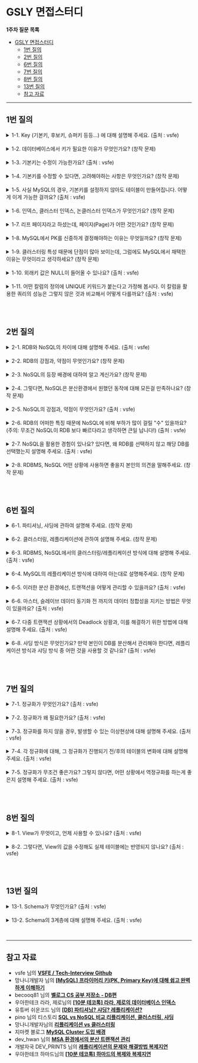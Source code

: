 
# GSLY 면접스터디

**1주차 질문 목록**

- [GSLY 면접스터디](#gsly-면접스터디)
  - [1번 질의](#1번-질의)
  - [2번 질의](#2번-질의)
  - [6번 질의](#6번-질의)
  - [7번 질의](#7번-질의)
  - [8번 질의](#8번-질의)
  - [13번 질의](#13번-질의)
  - [참고 자료](#참고-자료)

<hr>

## 1번 질의

<details><summary>1-1. Key (기본키, 후보키, 슈퍼키 등등...) 에 대해 설명해 주세요. (출처 : vsfe)</summary>

- 키(key)는 데이터베이스에서 조건을 만족하는 튜플을 찾거나, 순서대로 정렬할 때 <ins>**다른 튜플들과 구별할 수 있는 유일한 식별자이다.**</ins>

- key는 하나의 key 값으로 튜플을 유일하게 식별할 수 있는 성질인 <ins>**유일성**</ins>과 키를 구성하는 속성들 중 가장 최소로 필요한 속성들로만 키를 구성하는 성질인 <ins>**최소성**</ins>이라는 속성을 가진다. 

- 슈퍼키, 후보키, 기본키, 대체키, 유일키, 외래키가 있다.

<p align="center">
<img src="./image/2024.03.07-신재윤-image01.png" height="50%", width="75%">
</p><br>

- **슈퍼키 (Super Key)**

    - 릴레이션(테이블)에서 튜플(행)을 유일하게 식별할 수 있는 하나 이상 속성들의 집합

    - 유일성 O, 최소성 X

    - <details><summary>ex) <code>PLAYER(id, name, team_id, back_number, birth_date)</code> 릴레이션에서 슈퍼키를 찾으시오.</summary><ul><li><code>{id, name, team_id, back_number, birth_date}</code><ul><li>릴레이션의 정의 자체가 튜플들로 이루어진 집합이니까 중복자체를 허용하지 않아서 전체 attributes set 자체로 superkey가 될 수 있음</li></ul></li><li><code>{id, name}</code> <strong>,</strong> <code>{name, team_id, back_number}</code> ****.. 기타 등등</li></ul></details>

- **후보키 (Candidate Key)**

    - 기본키가 될 수 있는 후보로 선정된 키

    - 어느 하나의 속성이라도 제거하면 유일하게 튜플(행)을 식별할 수 없는 슈퍼키, minimal superkey 라고도 함

    - 유일성 O, 최소성 O

    - <details><summary>ex) <code>PLAYER(id, name, team_id, back_number, birth_date)</code> 릴레이션 에서 후보키를 찾으시오.</summary><ul><li><code>{id}</code><ul><li>id는 이미 attribute가 1개니까 제거할 수 없음, 후보키</li></ul></li><li><code>{team_id, back_numer}</code><ul><li>이 둘 중 하나라도 없애면 각각 하나하나는 유니크하게 튜플들을 식별할 수 없음, 후보키</li></ul></li></ul></details>

- **기본키 (Primary Key)**

    - 릴레이션(테이블)에서 튜플(행)을 유일하게 식별하기 위해 선택된 후보키
    
    - 릴레이션에서 기본키는 단 1개

    - <details><summary>ex) <code>PLAYER(id, name, team_id, back_number, birth_date)</code> 릴레이션 에서 개인키를 찾으시오.</summary><ul><li><code>{id}</code> 혹은 <code>{team_id, back_number}</code> 둘 중 하나를 <strong>개인키</strong>로 선택</li><li>보통 attributes 수가 적은 경우를 pk로 선택 많이함. 여기서는 <strong><code>{id}</code></strong> 선택</li><li>pk는 보통 밑줄 그어서 표시</li></ul></details>

- **유일키 (Unique Key)**

    - 후보키 중 선택받지 못한 키로, 대체키(alternate key) 라고도 부름

    - <details><summary>ex) <code>PLAYER(id, name, team_id, back_number, birth_date)</code> 릴레이션 에서 유일키를 찾으시오.</summary><ul><li>id가 pk로 선택된 경우에 <strong>유일키(=대체키)</strong> 는 <code>{team_id, back_number}</code></li></ul></details>

- **외래키 (Foreign Key)**

    - 다른 릴레이션의 기본키를 참조하는 속성들의 집합

    - <details><summary>ex) <code>PLAYER(id, name, team_id, back_number, birth_date)</code> , <code>TEAM(id, name, manger)</code> 두 릴레이션 중에서 외래키를 찾으시오.</summary><ul><li>여기서 <strong>외래키</strong>(foreign key)는 PLAYER의 <strong><code>{team_id}</code></strong></li></ul></details>

- **복합키 (Composite Key)**

    - 각 튜플(행)을 식별할 수 있는 두 개 이상의 속성들로 구성된 후보키

    - <details><summary>슈퍼키와 복합키의 차이</summary><p><p>슈퍼키와 복합키의 차이는 “구성하고 있는 키가 어떤 키인지”</p></p><ul><li>슈퍼키 : 구성되는 키가 후보키에 들어가지 않는다. 예를 들어, <code>(학번 + 이름)</code> 의 경우 학번은 기본키로 후보키의 범주이지만, 후보키는 중복 가능</li><li>복합키 : 구성되는 키가 모두 후보키에 속한다. 예를 들어, <code>(학번 + 강의코드)</code> 의 경우 학번으로 학생 구별 가능하고 강의 코드로 강의 구별 가능하다. 중복된 값을 허용하기 위해 2개의 후보키를 복합키로 하여 기본키를 생성한 형태이다.</li></ul></details>

</details>

<br>

<details><summary>1-2. 데이터베이스에서 키가 필요한 이유가 무엇인가요?  (창작 문제)</summary>

- 데이터베이스에서 레코드의 순서에는 의미가 없는데, 이때, 이를 구분해주기 위하여 필요한 것이 바로 키(key)이다.

- RDB에서 특정 레코드를 구별하거나 탐색하기 위한 유일한 방법이 key이다. 따라서, 데이터를 사용하려면 키는 무조건 필요하다.

- 키(key)는 데이터 정합성 유지, 검색, 수정, 삭제 등의 작업을 수행할 때 중요한 역할

    - 데이터 정합성이란, 데이터가 올바르고 일관성 있게 유지되는 것

</details>

<br>

<details><summary>1-3. 기본키는 수정이 가능한가요? (출처 : vsfe)</summary>

- 기본키 역시 update를 통하여 수정 가능하다. 단, unique 한 값이어야 한다.

- 또, 기본키의 경우 다른 테이블에서 참조할 수도 있기 때문에 조심해야 한다.

    - cascade 설정 X 연관관계에 있는 → 기본키 or 외래키 수정 불가

    - cascade 설정 O 연관관계에 있는 → 기본키 수정 O, 기본키가 다른 테이블의 외래키로 설정되어 있으면 그 외래키까지 함께 수정됨

    - cascade 설정 O 연관관계에 있는 외래키는 수정 불가

</details>

<br>

<details><summary>1-4. 기본키를 수정할 수 있다면, 고려해야하는 사항은 무엇인가요? (창작 문제)</summary>

- PK는 레코드의 물리적인 저장 위치를 결정하기에, 단순히 UPDATE로 값만 변경하면  레코드가 본래 있어야 하는 페이지가 달라질 수 있다.

- 따라서, 레코드를 DELETE 한 이후 INSERT 해줘야 한다.

    - 2번의 디스크 I/O 작업이 필요하고, 인덱스 쪽에도 추가 작업을 유발할 수 있어서 비용이 상당히 크므로 PK는 변하지 않는 값으로 설정하는 것이 중요하다.

</details>

<br>

<details><summary>1-5. 사실 MySQL의 경우, 기본키를 설정하지 않아도 테이블이 만들어집니다. 어떻게 이게 가능한 걸까요? (출처 : vsfe)</summary>

- MySQL은 기본적으로 PK가 클러스터 인덱스이며, PK가 없으면 내부적으로 PK를 만들어내기에 가능하다.

    - PK가 없으면 NOT NULL 옵션의 유니크 인덱스(레코드마다 값이 고유한) 중에서 첫번째 인덱스를 클러스터링 키로 선택함

    - 만약, 이도 없다면 InnoDB가 자체적으로 자동 증가 유니크 컬럼을 추가한 후 클러스터링 키로 선택

        - 이렇게 자동 생성되는 내부 PK는 사용자에게 노출되지 않으며, 쿼리에서 사용할 수도 없음. 클러스터 인덱스는 테이블 당 단 하나만 가질 수 있으므로 반드시 생성해주는 것이 좋다.

</details>

<br>

<details><summary>1-6. 인덱스, 클러스터 인덱스, 논클러스터 인덱스가 무엇인가요? (창작 문제)</summary>

- <ins><strong>인덱스 (Index)</strong></ins> : 추가적인 쓰기 작업과 저장 공간을 활용해 데이터베이스 테이블의 검색 속도를 향상시키기 위한 자료구조이다.

    - 데이터베이스 테이블의 검색 속도를 향상시키기 위해 사용하는 것으로, 시스템 부하를 줄여 시스템 전체 성능향상에 기여하는 것

    - 인덱스를 위해 DB 10% 내외의 추가 공간이 필요하다. 따라서, 데이터가 많으면 인덱스 생성에 많은 시간이 소요될 수 있음

    - 인덱스를 사용하지 않은 컬럼을 조회하려면 전체를 비교하며 탐색(Full Scan)해야 해서 처리 속도가 떨어짐

    - 조희 성능은 좋으나, 오히려 삽입/수정/삭제 등의 경우 오히려 성능이 저하됨

        - 인덱스에 관련된 추가 연산을 해야하기 때문
        - INSERT : 새로운 데이터에 대한 인덱스 추가
        - DELETE : 삭제하는 데이터의 인덱스를 사용하지 않는다는 작업 수행
        - UPDATE : 기존의 인덱스를 사용하지 않음 처리, 갱신된 데이터에 대한 인덱스 추가

- <ins><strong>클러스터 인덱스 (Clustered Index)</strong></ins> : 실제 데이터와 같은 무리의 인덱스, 해당 키 값을 기반으로 데이터 행을 정렬하고 저장하는 것으로, 클러스터 키가 정렬되어 있고, 정렬된 순서에 따라 데이터의 주소가 결정됨

    - ex) 실제 데이터가 정렬된 백과사전

    - 데이터는 오직 하나의 순서로 정렬될 수 있어서 클러스터 인덱스는 테이블당 최대 1개만 존재

    - 리프 페이지가 데이터 페이지

- <ins><strong>논-클러스터 인덱스 (Non-Clustered Index)</strong></ins> : 실제 데이터와 다른 무리의 별도의 인덱스, 논클러스터 인덱스 키 값을 가지고, 그 키 값의 레코드는 실제 키 값의 레코드를 향한 포인터를 가짐

    - ex) 실제 데이터 탐색에 도움을 주는 별도의 찾아보기 페이지 (책 맨 뒤에 그거)

    - 실제 데이터 페이지는 그대로 있음

    - 별도의 인덱스 페이지 생성 → 추가 공간 필요

    - 테이블 당 여러 개 존재 가능

    - 리프 페이지에 실제 데이터 페이지 주소를 담고 있음

    - unique 제약조건 적용 시 자동 생성

    - 직접 index 생성시 논-클러스터링 인덱스 생성

</details>

<br>

<details><summary>1-7. 리프 페이지라고 하셨는데, 페이지(Page)가 어떤 것인가요? (창작 문제)</summary>

- 페이지란, 디스크와 버퍼풀(메모리)에 데이터를 읽고 쓰는 최소 작업 단위

- 일반적인 인덱스를 포함해, PK(클러스터 인덱스)와 테이블 등은 모두 페이지 단위로 관리됨. 루트 페이지는 리프 페이지의 주소로 구성하고, 리프 페이지는 실제 데이터 페이지로 구성

- 아래는 클러스터링 테이블의 저장 방식이다. PK는 인덱스처럼 별도의 자료구조에서 관리가 된다. 리프 페이지에 실제 레코드의 모든 컬럼 값이 저장되어 있다는 것을 제외하면 일반적인 인덱스와 동일

<p align="center">
<img src="./image/2024.03.07-신재윤-image02.png" height="50%", width="75%">
</p><br>

</details>

<br>

<details><summary>1-8. MySQL에서 PK를 신중하게 결정해야하는 이유는 무엇일까요? (창작 문제)</summary>

- <ins>**PK가 레코드의 물리적인 저장 위치를 결정**</ins>하기 때문이다.

- MySQL은 PK를 기준으로 유사한 값들이 함께 조회되는 경우가 많다는 점에서 착안하여, <ins>**PK가 유사한 레코드들끼리 묶어서 저장**</ins>한다.

- 유사한 것들을 묶는 것을 클러스터링이라고 하는데, 일반적으로 <ins>**PK는 클러스터 인덱스 (Clustered Index)**</ins> 라고 불린다. (그 외의 일반적인 인덱스는 논클러스터 인덱스)

- 클러스터링 특성 때문에 레코드의 저장이나 PK의 변경은 처리 속도가 느림
    - 레코드를 추가하기 위해 <ins>**PK 기반으로 레코드의 저장 위치를 탐색해야하기 때문**</ins>
    - 또, PK를 변경하는 것은 <ins>**레코드가 저장된 물리적인 위치를 변경하는 작업이 수반됨**</ins>

</details>

<br>

<details><summary>1-9. 클러스터링 특성 때문에 단점이 많아 보이는데, 그럼에도 MySQL에서 채택한 이유는 무엇이라고 생각하세요? (창작 문제)</summary>

- 쓰기(Write) 작업을 희생해서라도 빠르게 읽기(Read) 작업을 처리하기 위함

- 일반적인 온라인 환경에서 읽기와 쓰기의 비율이 8:2, 9:1 정도라서 읽기 작업을 더욱 우선시 한 것

</details>

<br>

<details><summary>1-10. 외래키 값은 NULL이 들어올 수 있나요? (출처 : vsfe)</summary>

- 외래키 값은 NULL이거나 참조하는 릴레이션의 기본키 값과 동일해야 하는 <ins>**참조 무결성 제약조건**</ins>에 의해 들어갈 수 있다.

- ex) 사원이 하나의 부서를 가지는 경우인데, 신입사원은 아직 부서가 미정

</details>

<br>

<details><summary>1-11. 어떤 칼럼의 정의에 UNIQUE 키워드가 붙는다고 가정해 봅시다. 이 칼럼을 활용한 쿼리의 성능은 그렇지 않은 것과 비교해서 어떻게 다를까요? (출처 : vsfe)</summary>

- 정의에 unique 키워드를 적용시키면, 칼럼에 자동으로 논클러스터 인덱스가 적용되는 것이다.

- 적용시키지 않은 경우, 기본이라고 가정한다면 전체 테이블 스캔(Full Table Scan)을 할 것이고 논클러스터 인덱스의 경우 인덱스 스캔(Index Scan)을 할 것이다.

- 데이터가 별로 없는 규모가 작은 테이블, `INSERT/UPDATE/DELETE`가 자주 발생하는 칼럼, `WHERE, JOIN, ORDER BY`와 같은 조건절이 자주 사용 안되는 칼럼, 카디널리티(중복도)가 높은 칼럼 → <ins>**전체 테이블 스캔이 더 빠름**</ins>

- 데이터가 많아서 규모가 큰 테이블, `INSERT/UPDATE/DELETE`가 자주 발생하지 않는 칼럼, `WHERE, JOIN, ORDER BY` 와 같은 조건절이 자주 사용되는 컬럼, 카디널리티(중복도)가 낮은 칼럼 → <ins>**인덱스 스캔이 더 빠름**</ins>

</details>

<br><br>

## 2번 질의

<details><summary>2-1. RDB와 NoSQL의 차이에 대해 설명해 주세요. (출처 : vsfe)</summary>

- <ins><strong>RDB(Relational DataBase)</strong></ins> : Database를 이루는 객체들의 릴레이션을 통해 데이터를 저장하는 데이터베이스 

    - 명확하고 엄격한 스키마 정의, 데이터 중복없이 한번만 저장

- <ins><strong>NoSQL(Not only SQL)</strong></ins> : 전통적인 관계형 모델에서 벗어나여 다양한 데이터 모델을 사용하며 데이터의 관리와 접근을 지원하는 데이터베이스

    - 유연한 스키마를 가지고 있어서 모델링이 유연, join 회피를 위한 중복 허용, 수평적 확장에 뛰어남, 대용량 데이터 처리 시 성능 상의 이점 있음
    - NoSQL은 저장 방식에 따라 분류된다. key-value model / document model / column model

</details>

<br>

<details><summary>2-2. RDB의 강점과, 약점이 무엇인가요? (창작 문제)</summary>

<br>

**장점**

- 스키마가 명확하게 정의되어 있음
- 정규화를 통해 테이블을 쪼개서 <ins>**데이터의 중복이 발생하지 않도록 한 번만 저장**</ins>
    - 무결성이 보장됨

**단점**

- <ins><strong>경직된 스키마</strong></ins>> (ex. 컬럼 추가하려면 반드시 스키마 변경해야함)
    - 5천만 건의 레코드가 있다고 가정할 때, 새로운 컬럼을 추가하고 만약 write 작업까지 한다면 굉장히 위험부담이 클 것
    - 유연한 확장성의 부족

- 중복 제거를 위해 진행한 정규화 때문에 <ins>**과도한 조인과 성능 하락**</ins>>
    - 조인 많이하면 과도한 CPU 사용, 응답시간 늘어남

- <ins><strong>수평적 확장 (scale-out) 힘듦</strong></ins>>

    - 레플리케이션을 이용할 수도 있지만, 보통 레플리케이션으로 확장된 서버는 read-only이니까, write 작업이 많아진 경우라면 결국 부하가 부담될 것
    - multi-master, 샤딩과 같은 방법도 있지만, 일반적으로 RDB는 scale-out에 유연한 DB는 아니다

- RDB는 ACID를 지키려고 노력하는데, 오히려 <ins>**ACID가 성능에 영향을 끼침**</ins>>
    - 예를 들어, Isolation 지키려고 전체적인 처리량인 throughput 감소

</details>

<br>

<details><summary>2-3. NoSQL의 등장 배경에 대하여 알고 계신가요? (창작 문제)</summary>

- 2000년대 초중반에 SNS의 등장으로 사용자가 폭발적으로 증가
    - RDBMS로 커버하기 힘든 트래픽 발생
    - high-throughput 요구됨
    - low-latency 요구됨
    - 비정형 데이터의 증가
        - 사용자가 워낙 많고 다양하니까 스키마에 맞게 데이터를 관리하기가 힘듦

</details>

<br>

<details><summary>2-4. 그렇다면, NoSQL은 분산환경에서 원했던 동작에 대해 모든걸 만족하나요? (창작 문제)</summary>

<br>

NoSQL이 분산환경에서 모든걸 만족하는건 아니다. 분산 환경에서 모두를 만족하는 시스템은 없다는 이론인 <a href='https://suhyunsim.github.io/2023-02-21/DB-%EB%A9%B4%EC%A0%91%EC%A7%88%EB%AC%B8' target='_blank'><ins>CAP 이론</ins></a>이라고 있다.

- <ins><strong>Consistency (일관성)</strong></ins> : 모든 노드들이 동일 시간에 동일 데이터를 사용자에게 보여줘야 하는 것이다. (DB가 3개로 분산되었다고 가정할 때, 하나의 특정 DB의 데이터가 수정되면, 나머지 2개의 DB에서도 수정된 데이터를 응답받아야 한다.)
    - RDB의 ACID Consistency와는 조금 다르다. 그건 데이터는 항상 일관성 있는 상태를 유지, 데이터 조작 후에도 헤치지 말아야 한다는 속성이다.

- <ins><strong>Availability (가용성)</strong></ins> : 모든 요청은 정상 응답을 받는다. (특정 노드에서 장애가 발생해도 서비스가 가능해야 한다.)

- <ins><strong>Partitions Tolerance (분리 내구성)</strong></ins> : 시스템 일부가 네트워크에서 연결이 끊기더라도 동작해야 하는 것을 의미한다.

- 분산 시스템에서 CAP 중 2가지만 만족할 수 있는데, 어떻게 클러스터링 하느냐에 따라 달라질 수 있다.
    - RDBMS는 일반적으로 CA를 만족. 분산화보다 데이터의 일관성과 가용성에 중점을 둠
    - NoSQL은 일반적으로 CP(MongoDB, Redis), AP(DynamoDB, cassandra) 형태를 선호한다. 분산에 중점을 둬서 그럼.

</details>

<br>

<details><summary>2-5. NoSQL의 강점과, 약점이 무엇인가요? (출처 : vsfe)</summary>

<br>

**장점**

- <ins><strong>유연한 스키마</strong></ins>> (flexible schema)
    - 요구사항 변경에 유연한 대처 가능

- <ins><strong>중복 허용</strong></ins> (join 회피)
    - join 없이 빠른 조회 가능

- <ins><strong>수평적 확장</strong></ins> (scale-out)에 최적화 되어있음
    - 서버 여러 대로 하나의 클러스터를 구성하는 방식을 자주 사용

- 중복을 허용한다는 컨셉 덕분에 여러 컬렉션에 갈 필요 없이 그냥 한 컬렉션에 가서 데이터 읽어오면 됨 → 클러스터에서 각각의 데이터를 나눠서 저장해도 좋은 성능 가능 → scale-out도 유연해짐 → 대용량 데이터 처리 시 성능 상의 이점 !

- ACID의 일부를 포기하고 <ins><strong>high-throughput, low-latency 추구</strong></ins>

<br>

**단점**

- <ins><strong>애플리케이션 레벨</strong></ins>에서 어떤 데이터가 들어가는지 잘 챙기면서 <ins><strong>스키마 관리가 필요</strong></ins>

- 데이터의 중복이 발생할 수 있음

    - <ins><strong>애플리케이션 레벨</strong></ins>에서 <ins><strong>중복된 데이터들이 모두 최신 데이터를 유지할 수 있도록 관리</strong></ins>해야 함

- 데이터 무결성, 정합성 등이 보장되지 않아서, 금융 시스템, 결제 시스템, 예약 시스템과 같이 consistency(데이터 일관성)가 중요한 환경에서는 사용하기 조심스러움

</details>

<br>

<details><summary>2-6. RDB의 어떠한 특징 때문에 NoSQL에 비해 부하가 많이 걸릴 "수" 있을까요? (주의: 무조건 NoSQL이 RDB 보다 빠르다라고 생각하면 큰일 납니다!) (출처 : vsfe)</summary>

<br>

- 정규화를 통해 테이블을 쪼개서 데이터의 중복이 발생하지 않도록 한 번만 저장하고 테이블 간 관계를 맺는 RDB의 특징 때문에 JOIN 연산이 많아지면서 NoSQL에 비해 부하가 많이 걸릴 수 있는 것

</details>

<br>

<details><summary>2-7. NoSQL을 활용한 경험이 있나요? 있다면, 왜 RDB를 선택하지 않고 해당 DB를 선택했는지 설명해 주세요. (출처 : vsfe)</summary>

- In-memory key-value database인 redis를 프로젝트에서 활용 해본 적 있습니다. 선착순 이벤트 기능을 구현할 때, 유저가 쿠폰 조회를 위해 날리는 쿼리가 RDB로 매번 날라가는게 대용량 트래픽이 발생 상황에서는 부담스럽다고 생각했습니다. 이때, redis에서 캐싱해두고 최초 1회만 rdb로 쿼리가 날라가고 이후에는 캐싱해둔 것을 이용하도록 하여 rdb의 부하를 줄이기 위해 redis를 선택했습니다.

- 혹은 로그인 기능을 이용하는 과정에 있어서, refresh token을 redis에 key-value 형태로 저장해놓고 이용했습니다. RDB 처럼 SSD, HDD에 저장하는 것이 아닌, RAM에 데이터를 저장하기에 훨씬 빠르게 접근할 수 있고, refresh token은 rdb에 영구적으로 저장될 필요가 없기에 redis를 이용했습니다.

</details>

<br>

<details><summary>2-8. RDBMS, NoSQL 어떤 상황에 사용하면 좋을지 본인의 의견을 말해주세요. (창작 문제)</summary>

- RDBMS
    - 데이터베이스의 ACID 성질을 준수해야하는 소프트웨어 개발하는 경우
    - 관계를 맺고 있는 데이터가 자주 변경되는 애플리케이션의 경우
    - 변경될 여지가 없고 명확한 스키마가 사용자와 데이터에게 중요한 경우

- NoSQL
    - 정확한 데이터의 구조를 알 수 없거나 변경, 확장될 가능성 있는 경우
    - 읽기 작업을 자주하고 쓰기 작업은 자주 없는 경우
    - 막대한 양의 데이터를 다뤄야 해서 데이터베이스를 수평으로 확장해야하는 경우

</details>

<br><br>

## 6번 질의

<details><summary>6-1. 파티셔닝, 샤딩에 관하여 설명해 주세요. (창작 문제)</summary>
<br>

<details><summary><ins><strong>파티셔닝 (partitioning) : 큰 테이블을 여러 작은 테이블들로 물리적으로 분할</strong></ins>하는 것이다. 약간 튜닝의 기법으로 데이터가 너무 커졌을 때, 조회하는 시간이 길어졌을 때 행하는 것이 일반적 → 논리적인 데이터 element 들을 다수의 entity로 쪼개는 행위 !</summary>

<br>

- <details><summary><ins><strong>수직적 파티셔닝 (vertical partitioning)</strong></ins> : column을 기준으로 table 나누는 방식</summary><ul><li><details><summary>ex) 게시글 id, 제목, 작성자를 조회하는 쿼리가 있는 상황</summary><ol><li>보통, where 절이 실제 동작하는 방식은 row 전체를 일단 SSD나 HDD에서 읽어오고 메모리에 올린다음에 원하는 속성만 필터링 함</li><li>그러면 게시글 내용(content) 같이 사이즈가 큰 것도 SSD나 HDD에서 읽어오고 메모리에 올려야 하니까 사용하지도 않는 속성때문에 I/O에 대한 부담이 생기는 것</li><li>where 절에 index가 잘 걸려있으면 체감하지 못할 수 있는데, full scan 하는 경우에는 실제로 체감할 수 있을 정도로 performance에 영향 줌</li><li>이럴 때 vertical partitioning으로 content만 따로 ARTICLE_CONTENT 테이블 만들어서 분리 !</li></ol></details></li><li>위의 예시처럼 이미 정규화가 되어있는 테이블이라도 퍼포먼스를 위해 수직적 파티셔닝을 할 수도 있음 !</li><li>혹은 민감한 정보에는 제한을 걸어서 함부로 접근하지 못하게 하려고 수직적 파티셔닝을 할 수도 있음 !</li><li>정규화도 일종의 수직적 파티셔닝</li></ul><br><p align="center"><img src="./image/2024.03.07-신재윤-image03.png" height="50%", width="75%"></p></details>

- <details><summary><ins><strong>수평적 파티셔닝 (horizontal partitioning)</strong></ins> : row를 기준으로 table 나누는 방식</summary><ul><li>테이블의 스키마는 그대로 유지가 됨</li><li><details><summary>ex) 유튜브 구독자 정보에 대하여 저장하는 테이블</summary><ol><li>이 테이블이 가질 수 있는 데이터의 최대치를 생각해보면, <code>사용자 N명</code>, <code>채널수 M개</code>, 최대 row 수는 <code>모든 사용자가 모든 채널을 구독하는 경우 N * M개</code>이다.</li><li>만약, 사용자 수가 100만명(1M)이고 채널 수가 1000개(1K)라면 row 수는 10억(1G) 개가 된다.</li><li>테이블의 크기가 커질수록, 인덱스의 크기도 커지게 됨 → 테이블에 read/write 할 때마다 인덱스에서 처리되는 시간도 조금씩 증가할 것</li><li>이때, 해쉬 기반 수평적 파티셔닝 이용 (hash-based horizontal partitioning)</li><li>hash function을 하나 만들고 예를 들어, user_id를 input으로 넣어서 output이 0과 1이 나오면 0은 0 테이블로 1은 1 테이블로 !<br><p align="center"><img src="./image/2024.03.07-신재윤-image04.png" height="50%", width="75%"></p></li><li>이 기준이 되는 user_id를 partition key 라고 함.</li><li>가장 많이 사용될 패턴에 따라 partition key를 정하는 것이 중요 + 데이터가 균등하게 분배될 수 있도록 hash function을 잘 정의하는 것이 중요</li><li>hash-based horizontal partitioning은 한번 partition이 나눠져서 사용되면 이후에 partition을 추가하기 까다로움</li></ol></details></li></ul></details>

</details>

<details><summary><ins><strong>샤딩 (sharding) : 큰 테이블을 동일한 스키마를 가진 여러 DB 서버에 shard 단위로 분산 저장하는 방법</strong></ins>이다. → 수평적 파티셔닝으로 나누어진 테이블들을 각각의 DB 서버에 저장하는 방식</summary>

- horizontal partitioning 처럼 동작하는데, 샤딩은 각 partition이 독립된 DB 서버에 저장됨

- 파티셔닝은 하드웨어 자원이 한정되어있는 상태니까, 결국 DB 서버에 부하 자체는 그대로 받는거고 샤딩은 서로 다른 DB 서버니까 <ins>**부하(load)가 분산**</ins>이 됨

- <details><summary>샤딩 적용 시 문제점 및 고려 사항</summary><ol><li>데이터 재분배 : 샤딩된 DB의 물리적 한계나 성능 한계 도달 시, 결국 scale-up 해야하는데 이때 서비스 정지 없이 scale-up 할 수 있도록 설계 방향 잡아야 함</li><li>데이터 조인 : 샤딩 DB 간 조인이 불가능하므로 데이터 중복에 대한 트레이드-오프</li><li>Global Unique Key : <ins>라우팅을 위해 구분할 수 있는 유일한 키 값이 있어야 한다.</ins></li><li>DBMS에서 제공하는 auto-increment를 사용하면 key가 중복될 수 있으니, 애플리케이션 레벨에서 key 생성을 담당해야 한다.</li><li>프로그래밍 복잡도가 증가하고, 데이터가 한쪽 샤드로 몰리면 샤딩이 무의미해진다.</li><li>한 번 샤딩하면 샤딩 이전 구조로 돌아가기 힘들다.</li></ol></details>

</details>

</details>

<br>

<details><summary>6-2. 클러스터링, 레플리케이션에 관하여 설명해 주세요. (창작 문제)</summary>

<br>

- <details><summary><ins>레플리케이션 (replication) : 여러 개의 데이터베이스 서버를 권한에 따라 <strong>수직적인 구조</strong>(master-slave)로 구축하는 방식</ins></summary><ul><li><details><summary>단순 백업 : 저장된 데이터가 손실되었을 때의 문제를 해결하기 위해 나온 아키텍트이다. 실제 저장소와 sync를 맞춰서 다른 저장소에 복제하는 형식</summary><br><p align="center"><img src="./image/2024.03.07-신재윤-image05.png" height="50%", width="75%"></p></details></li><li><details><summary>부하 분산 : 구성된 master-slave 구조를 이용하면 read 작업은 slave로 보내는 형식을 채택하여 부하를 분산시킬 수도 있음</summary><br><p align="center"><img src="./image/2024.03.07-신재윤-image06.png" height="50%", width="75%"></p></details></li><li><details><summary>동작 방식</summary><ol><li>master 노드에 쓰기 트랜잭션 수행</li><li>master 노드는 데이터를 저장하고 트랜잭션에 대한 로그를 Binary Log에 기록</li><li>slave 노드의 I/O 스레드는 master 노드의 Binary Log를 Relay Log에 복사</li><li>slave 노드의 SQL 스레드는 Relay Log를 한 줄씩 읽어 데이터를 저장<ul><li>Binary Log : DB 변경 내용을 기록하는데 이용하는 로그</li><li>Relay Log : slave DB에만 위치, master DB의 Binary Log를 복사해 저장하는데 이용하는 로그</li></ul></li></ol></details></li><li><details><summary>장단점</summary><br>장점<br><ul><li>읽기/쓰기 비율이 8:2, 9:1이 많아서, 레플리케이션만으로도 성능 높일 수 있음</li><li>데이터베이스 서버와 스토리지 모두 확장</li><li>비동기 방식으로 노드 데이터 동기화하여 지연시간 거의 없음</li></ul><br>단점<br><ul><li>노드들 간 데이터 동기화 보장 X → 데이터 일관성 보장하지 못할 수 있음</li><li>master 노드가 다운되면 fail-over가 까다로움</li></ul></details></li></ul></details>

- <details><summary><ins>클러스터링 (clustering) : 여러 개의 데이터베이스 서버를 <strong>수평적인 구조</strong>>로 구축하는 방식</ins></summary><ul><li><details><summary>Active - Active 이중화 : 실제로 동작하는 서버를 여러 대 두는 것</summary><ul><li>cpu, memory 등 더 많이 사용 → 실제 서버 2대니까 비용적으로 비쌈</li><li>database storage (데이터가 실제로 저장되는 저장소)는 하나를 공유하기에 병목 발생할 수 있음</li></ul></details></li><li><details><summary>Active - Standby 이중화 : 하나는 운영 + 하나는 대기 상태인 서버 운영</summary><ul><li>운영중인 서버 다운 시 대기 상태인 서버가 실행</li><li>비용적으로 줄어들지만, 운영서버 다운 시 active-active 와는 다르게 약간의 다운타임 있을 수 있음</li></ul></details></li><li><details><summary>동작 방식</summary><br><p align="center"><img src="./image/2024.03.07-신재윤-image07.png" height="50%", width="75%"></p><ol><li>1개의 노드에 쓰기 트랜잭션이 수행되고, 커밋을 실행</li><li>실제 디스크에 내용을 쓰기 전에 다른 노드로 데이터의 복제를 요청</li><li>다른 노드에서 복제 요청을 수락했다는 신호를 보내고, 디스크에 쓰기 시작</li><li>다른 노드로부터 신호를 받으면 실제 디스크에 데이터를 저장</li></ol></details></li><li><details><summary>장단점</summary><br>장점<br><ul><li>노드들 간 데이터를 동기화하여 항상 일관성있는 데이터를 얻을 수 있음</li><li>노드가 죽어도 다른 노드가 살아있어 시스템에 장애가 발생하지 않음</li></ul><br>단점<br><ul><li>여러 노드 간 데이터를 동기화하는 시간이 필요해서 레플리케이션보다 쓰기 성능이 떨어짐</li><li>장애가 전파되면 처리가 까다롭고, 데이터 동기화에 의해 스케일링에 한계가 존재</li></ul></details></li></ul></details></details>

<br>

<details><summary>6-3. RDBMS, NoSQL에서의 클러스터링/레플리케이션 방식에 대해 설명해 주세요. (출처 : vsfe)</summary>

<br>

- <details><summary>RDBMS / NoSQL 레플리케이션 방식 (둘다 동일)</summary><ul><li>master-slave 구조로 구성해서 master는 write만 처리하고 slave는 read만 수행</li><li>사용자 증대 등으로 인해 부하가 증가하면 slave를 증설</li><li>slave를 증설하면 부하 분산으로 인한 로드밸런서도 같이 구축</li></ul></details>

- <details><summary>RDBMS 클러스터링 방식</summary><ul><li><a href='https://dataonair.or.kr/db-tech-reference/d-lounge/technical-data/?mod=document&uid=237345' target='_blank'><ins>MySQL 클러스터</ins></a>같은거 이용해서 관리 노드(management node), 데이터 노드(data node), SQL node 3가지로 구성</li><li>관리 노드를 시작하고 데이터 노드와 SQL 노드 연결하는 방식</li><li>전통적인 RDBMS 클러스터에서는 I/O 병목이나 락 경쟁 같은 성능저하 발생함<ul><li>MySQL 클러스터 이용 시, 공유디스크나 락 경쟁에 대한 성능 저하는 발생하지 않음 → 기본적으로 메모리 기반 데이터베이스이고, 데이터는 여러 데이터 노드에 분산되어 있으며 각 노드는 자체 메모리에 데이터를 저장하고 액세스해서 그럼</li><li>MySQL 클러스터 또한 완전 분산 시스템은 아니라서 노드 간 통신은 네트워크를 통해 이루어지니까 네트워크 지연이 성능에 영향을 끼칠 수 있음</li><li>트랜잭션 처리 시 노드 간 동기화를 위해 락이 사용 되므로 이에 대한 성능 저하가 발생할 수 있음</li></ul></li><li>Data node를 초기에 구축하면 데이터 증가로 인한 노드 추가시 시스템 전체 정지 후 재구축해야 하는 단점이 존재</li><ul><li>MySQL 클러스터는 전체 시스템을 정지시키지 않고 노드를 확장할 수 있는 기능인 온라인 스케일 아웃을 제공</li></ul></ul></details>

- <details><summary>NoSQL 클러스터링 방식</summary><ul><li>NoSQL은 RDBMS 제품군에 비하여 클러스터링 기능이 자체적으로 탑재되어 있고 간단한 설정만으로 클러스터링이 가능하여 비교적 쉽다.</li><li>몽고디비 예시<ol><li>mongos 인스턴스를 여러 대의 서버에 설치하고 네트워크 주소, 레플리카셋 이름, 샤딩 설정등을 포함하는 설정파일을 준비</li><li>레플리카셋으로 구성하고 각 레플리카셋을 샤딩 클러스터에 추가</li><li>샤딩을 위한 키를 결정하고 샤딩 설정 수행</li></ol></li></ul></details>

</details>

<br>

<details><summary>6-4. MySQL의 레플리케이션 방식에 대하여 아는대로 설명해주세요. (창작 문제)</summary>
<br><p align="center"><img src="./image/2024.03.07-신재윤-image08.png" height="50%", width="75%"></p>

- <ins><strong>작동 원리</strong></ins>
    1. master 노드에 쓰기 트랜잭션 수행
    2. master 노드는 데이터를 저장하고 트랜잭션에 대한 로그를 Binary Log에 기록
    3. 바이너리 로그 덤프 스레드가 slave로 던짐
    4. slave 노드의 I/O 스레드는 master 노드의 Binary Log를 Relay Log에 복사
    5. slave 노드의 SQL 스레드는 Relay Log를 한 줄씩 읽어 데이터를 저장
        - Binary Log : DB 변경 내용을 기록하는데 이용하는 로그
        - Relay Log : slave DB에만 위치, master DB의 Binary Log를 복사해 저장하는데 이용하는 로그

- <ins><strong>복제 방식</strong></ins>
    - 복제 타입 → 바이너리 로그에 기록된 변경내역을 식별하는 방식에 따라 구분
        - <ins><strong>바이너리 로그 파일 위치 기반 복제</strong></ins> (물리적 방식, 파일명과 위치)
        - <ins><strong>글로벌 트랜잭션 아이디(GTID) 기반 복제</strong></ins> (논리적 방식, 식별자)
            - GTID = master_id + transaction_id
            - 동일한 이벤트(트랜잭션)가 모든 서버에서 고유한 식별자 GTID 가짐

- <ins><strong>복제 동기화 방식</strong></ins>
    - <ins><strong>비동기 복제</strong></ins> : master에서 slave에 변경되었는지 확인안하고 스토리지 엔진에 커밋하고 사용자에게 응답 줌 → 바이너리 로그가 잘 전달되었는지, 실제로 적용되었는지 알지도 못하고 보장도 하지 않음 
    <p align="center"><img src="./image/2024.03.07-신재윤-image09.png" height="50%", width="75%"></p>

    - <ins><strong>반동기 복제</strong></ins> : master에서 slave로 어느정도 동기화가 되었음을 보장하는 방식 (그런데 진짜 실제 데이터파일이 쓰여져 있음을 보장하는게 아니라 “릴레이 로그”에 기록되었다는 것을 보장하는 것, 그래서 반동기 복제)
    <p align="center"><img src="./image/2024.03.07-신재윤-image10.png" height="50%", width="75%"></p>

</details>

<br>

<details><summary>6-5. 이러한 분산 환경에선, 트랜잭션을 어떻게 관리할 수 있을까요? (출처 : vsfe)</summary>

- 대표적으로 2PC 알고리즘과 SAGA 패턴이 있다.

- <details><summary><ins><strong>2Phase Commit (2PC) 알고리즘</strong></ins></summary><br><p align="center"><img src="./image/2024.03.07-신재윤-image11.png" height="50%", width="75%"></p><ul><li><ins><strong>여러 노드들 상에서의 원자적 트랜잭션 커밋을 이루기 위한 알고리즘</strong></ins>이다. 즉, 트랜잭션을 커밋할지 아니면 롤백할지에 대해 분산 원자적 트랜잭션에 관여하는 분산 알고리즘의 하나이다.</li><li>Prepare Phase (준비 단계/투표 단계) : 트랜잭션 매니저 (TM)는 모든 리소스 매니저 (RM)에게 트랜잭션 커밋 준비를 알린다. RM들은 이 요청을 받고 필요한 모든 작업을 준비하며 준비가 완료되면 응답</li><li>Commit/Rollback Phase (커밋/ 롤백 단계) : 모든 RM이 준비되면 TM은 트랜잭션을 커밋하고, 만약 어떤 RM이 준비되지 않았다면, TM은 트랜잭션을 롤백</li><li><details><summary>2PC를 사용했을 경우의 문제점</summary><ul><li>트랜잭션의 책임이 트랜잭션을 조율하는 Coordinator Node에 있으며 이 부분이 단일 실패지점(SPOF)가 될 수 있음</li><li>전체 트랜잭션이 완료될 때까지 서비스에서 사용하는 리소스가 잠겨 있어 서비스가 완료될 때까지 대기하여야 한다. 때문에 지연 시간이 늘어나고 리소스가 차단되어 확장이 어려워질 수 있다.</li><li>NoSQL은 2PC-분산 트랜잭션을 지원하지 않음</li></ul></details></li><li>결과적으로, <ins><strong>2PC 알고리즘은 서비스가 증가할수록 시스템의 대기시간이 길어지고, 응답시간의 증가롤 초래한다. 특히 락을 걸어야 하는 row의 범위가 넓거나 트랜잭션 기간이 길면 시스템에 엄청난 대기시간을 발생시키니까 2PC는 일반적으로 수명이 짧은 작업에만 사용하는 것을 권장</strong></ins></li></ul></details>

- <details><summary><ins><strong>SAGA 패턴</strong></ins></summary><ul><li>MSA 환경에서 일관성을 지키기 어렵다는 것을 기반으로, 약간의 일관성을 포기하고 <ins><strong>Eventual Consistency(최종 일관성)을 보장</strong></ins>하여 효율성을 높이기 위한 패턴</li><li>단일 DB에서 장시간 동작하는 트랜잭션을 지원하는 메커니즘으로 계획됐지만, 여러 서비스에 걸친 트랜잭션 관리에도 적합하다. NoSQL 같이 분산 트랜잭션 처리를 지원하지 않는 경우에도 Saga Pattern을 이용해서 데이터 일관성을 보장받을 수 있다.</li><li>2PC에서는 트랜잭션을 하나의 트랜잭션으로 묶어서 처리를 하지만, <ins><strong>SAGA 패턴은 긴 트랜잭션을 여러 개의 짧은 로컬 트랜잭션으로 분리하는 접근 방식</strong></ins>이다. <ins><strong>각 트랜잭션은 다른 트랜잭션의 완료를 기다리지 않고 독립적으로 실행</strong></ins></li><li>각 서비스의 로컬 트랜잭션을 순차적으로 처리해서, 각 로컬 트랜잭션은 데이터베이스를 업데이트한 다음 Saga 내의 다음 로컬 트랜잭션을 트리거하는 메시지/이벤트를 게시 <ins><strong>(이벤트 기반)</strong></ins></li><li><ins><strong>트랜잭션이 실패해서 롤백이 필요한 경우</strong></ins> 이전 로컬 트랜잭션이 작성한 변경 사항을 취소하는 <ins><strong>일련의 보상 트랜잭션을 통해 전체의 일관성을 유지</strong></ins><ul><li>보상 트랜잭션 : 분산된 트랜잭션 중 일부가 실패할 경우, 그 실패 전에 성공적으로 완료된 트랜잭션을 보상 즉, 되돌리는 역할을 하는 트랜잭션</li></ul></li><li>구현 방법에는 Choreography SAGA(코레오크레피 사가), Orchestration SAGA(오케스트레이션 사가) 두 가지가 있다.<ul><li>Choreography SAGA : 각 서비스끼리 이벤트 주고 받는 방식<ul><li>중간에서 Kafka, Rabbit MQ 등 메시지 큐를 통해 비동기 방식 전달</li><li>중앙 집중형 관리 방식이 아니라 SPOF 없음</li><li>서비스 간 연결 잘 확인해야하는데, 큰 시스템이면 구조 파악 어려워짐</li><li>트랜잭션 시뮬레이션을 위해 모든 서비스를 실행해야해서 통합 테스트와 디버깅 어려워짐</li></ul></li><li>Orchestration SAGA : Orchestrator를 중심으로 하는 Invoke/Reply 방식으로, 트랜잭션이 실패하면 Orchestrator가 그동안의 호출에 대한 보상 이벤트를 호출해서 데이터 정합성을 보장<ul><li>트랜잭션 처리를 위한 매니저 인스턴스가 별도로 존재</li><li>많은 서비스가 있는 복잡한 워크플로우에 적합, 구조 파악 쉬워짐</li><li>전체 워크플로우를 Orchestrator가 관리해서 SPOF 될 가능성 있음</li></ul></li></ul></li></ul></details>

</details>

<br>

<details><summary>6-6. 마스터, 슬레이브 데이터 동기화 전 까지의 데이터 정합성을 지키는 방법은 무엇이 있을까요? (출처 : vsfe)</summary>
<br><p align="center"><img src="./image/2024.03.07-신재윤-image12.png" height="50%", width="75%"></p>
<br><p align="center"><img src="./image/2024.03.07-신재윤-image13.png" height="50%", width="75%"></p>

- 다중 스레드로 동시다발적으로 write 작업을 수행하는 master 와 단일 스레드로 write 작업을 수행하는 slave 간의 속도차에 의해 병목이 발생 → `복제 지연 현상`

- <ins><strong>반동기 복제</strong></ins> : master에서 slave로 어느정도 동기화가 되었음을 보장하는 방식 (그런데 진짜 실제 데이터파일이 쓰여져 있음을 보장하는게 아니라 “릴레이 로그”에 기록되었다는 것을 보장하는 것, 그래서 반동기 복제)
<p align="center"><img src="./image/2024.03.07-신재윤-image14.png" height="50%", width="75%"></p>

- <ins><strong>MHA (Master High Availability)</strong></ins> : master의 고가용성을 위해 개발된 오픈소스인데, master의 health check를 주기적으로 수행하던 slave에서 자동으로 가신 최신 상태의 slave db를 master로 승격시켜 fail-over 해준다.

- (답변1) 반동기 복제 + MHA 조합을 이용하면, 마지막에 커밋된 릴레이 로그는 항상 slave 어딘가에 존재하게 되고, 마스터에 장애가 발생하더라도 릴레이 로그 복구 과정을 통해 동기화하기에 데이터 정합성을 어느정도 지킬 수 있다.

- (답변2) 자신이 쓴 내용 읽기, 쓰기 일관성, 단조 읽기, 등등 .. <a href='https://johngrib.github.io/wiki/study/ddia/05-replication/#%EB%B3%B5%EC%A0%9C-%EC%A7%80%EC%97%B0-%EB%AC%B8%EC%A0%9C' target='_blank'>링크</a> 이 내용이 맞는지 모르겠네요

</details>

<br>

<details><summary>6-7. 다중 트랜잭션 상황에서의 Deadlock 상황과, 이를 해결하기 위한 방법에 대해 설명해 주세요. (출처 : vsfe)</summary>



</details>

<br>

<details><summary>6-8. 샤딩 방식은 무엇인가요? 만약 본인이 DB를 분산해서 관리해야 한다면, 레플리케이션 방식과 샤딩 방식 중 어떤 것을 사용할 것 같나요? (출처 : vsfe)</summary>

<br>

- <details><summary><ins><strong>샤딩 (sharding) : 큰 테이블을 동일한 스키마를 가진 여러 DB 서버에 shard 단위로 분산 저장하는 방법</strong></ins>이다. → 수평적 파티셔닝으로 나누어진 테이블들을 각각의 DB 서버에 저장하는 방식</summary><ul><li>horizontal partitioning 처럼 동작하는데, 샤딩은 각 partition이 독립된 DB 서버에 저장됨</li><li>파티셔닝은 하드웨어 자원이 한정되어있는 상태니까, 결국 DB 서버에 부하 자체는 그대로 받는거고 샤딩은 서로 다른 DB 서버니까 <ins><strong>부하(load)가 분산</strong></ins>이 됨</li><li><details><summary>샤딩 적용 시 문제점 및 고려 사항</summary><ol><li>데이터 재분배 : 샤딩된 DB의 물리적 한계나 성능 한계 도달 시, 결국 scale-up 해야하는데 이때 서비스 정지 없이 scale-up 할 수 있도록 설계 방향 잡아야 함</li><li>데이터 조인 : 샤딩 DB 간 조인이 불가능하므로 데이터 중복에 대한 트레이드-오프</li><li>Global Unique Key : <ins>라우팅을 위해 구분할 수 있는 유일한 키 값이 있어야 한다.</ins></li><li>DBMS에서 제공하는 auto-increment를 사용하면 key가 중복될 수 있으니, 애플리케이션 레벨에서 key 생성을 담당해야 한다.</li><li>프로그래밍 복잡도가 증가하고, 데이터가 한쪽 샤드로 몰리면 샤딩이 무의미해진다.</li><li>한 번 샤딩하면 샤딩 이전 구조로 돌아가기 힘들다.</li></ol></details></li></ul></details>

- 상황에 따라 다를 것 같다. 샤딩의 경우 데이터가 많을 때 효율적으로 데이터를 나누어서 부하를 줄일 수 있을 것 같지만, Global Unique Key, 애플리케이션 레벨에서 key 생성 등 운영 복잡도가 높아지기에 최대한 피하고 싶고 레플리케이션 방식을 이용하여 부하를 분산하고 싶다. 단 비용적인 측면에 있어서는 문제가 될 것 같아서, 둘 다 비교해보고 적당한 타협점을 찾아야 할 것 같다.

</details>

<br><br>

## 7번 질의

<details><summary>7-1. 정규화가 무엇인가요? (출처 : vsfe)</summary>

- 데이터의 중복 방지, 무결성 충족 등을 위하여 데이터베이스를 설계하는 것

- 이상현상이 있는 릴레이션을 분해하여 이상현상을 없애는 과정이기도 함

- 정규형이 높아질수록 이상현상이 줄어듦

</details>

<br>

<details><summary>7-2. 정규화가 왜 필요한가요? (출처 : vsfe)</summary>

<br>

- 데이터베이스에서 갱신 이상을 없애고, 데이터의 중복을 최소화하기 위하여

</details>

<br>

<details><summary>7-3. 정규화를 하지 않을 경우, 발생할 수 있는 이상현상에 대해 설명해 주세요. (출처 : vsfe)</summary>

- <ins><strong>삽입 이상 (Insertion Anomaly)</strong></ins> : 튜플 삽입 시 특정 속성에 해당하는 값이 없어서 NULL을 입력해야 하는 현상

- <ins><strong>삭제 이상 (Deletion Anomaly)</strong></ins> : 튜플 삭제 시 같이 저장된 다른 정보까지 연쇄적으로 삭제되는 현상

- <ins><strong>갱신 이상 (Update Anomaly)</strong></ins> : 튜플 갱신 시 중복된 데이터의 일부만 갱신되어 일어나는 데이터 불일치 현상

</details>

<br>

<details><summary>7-4. 각 정규화에 대해, 그 정규화가 진행되기 전/후의 테이블의 변화에 대해 설명해 주세요. (출처 : vsfe)</summary>

<br>

- 1도 2부 3이 보결
- 제 1정규형 (1NF) - 도메인이 원자
- 제 2정규형 (2NF) - 부분 함수적 종속 제거
- 제 3정규형 (3NF) - 이행적 함수 종속 제거
- BCNF (Boyce-Codd Normal Form) - 결정자
- [링크 참조](https://github.com/Shin-Jae-Yoon/TILbefore/blob/main/Computer%20Science/Database/pukyong/2022.05.24.md)

</details>

<br>

<details><summary>7-5. 정규화가 무조건 좋은가요? 그렇지 않다면, 어떤 상황에서 역정규화를 하는게 좋은지 설명해 주세요. (출처 : vsfe)</summary>

<br>

- 정규화가 무조건 좋지많은 않다. 과도한 정규화를 통해 수행 속도가 느려진다거나 join 연산이 많아지는 경우에 역정규화를 통해 성능 향상을 꾀할 수 있다.

</details>

<br><br>

## 8번 질의

<details><summary>8-1. View가 무엇이고, 언제 사용할 수 있나요? (출처 : vsfe)</summary>

- 뷰(View)는 기본 테이블로부터 유도된 가상/임시 테이블로, 저장장치 내에 물리적으로 존재하지 않는 것이다.

- Virtual Relation을 이용하여 테이블이 아닌데 테이블처럼 보이게 하여서 view 를 사용하면 JOIN문을 최소화하여 사용상의 편의성을 향상시킬 수 있다.

</details>

<br>

<details><summary>8-2. 그렇다면, View의 값을 수정해도 실제 테이블에는 반영되지 않나요? (출처 : vsfe)</summary>

<br>

- 뷰는 테이블에서 유도된 임시 테이블이라서 실제 테이블에는 반영되지 않는다.

</details>

<br><br>

## 13번 질의

<details><summary>13-1. Schema가 무엇인가요? (출처 : vsfe)</summary>

- 스키마는 데이터 모델을 바탕으로 데이터베이스의 구조를 기술한 것이다.

- 데이터베이스의 구조와 제약 조건에 관한 전반적인 명세를 기술하는 메타데이터의 집합

</details>

<br>

<details><summary>13-2. Schema의 3계층에 대해 설명해 주세요. (출처 : vsfe)</summary>

<br>

- three-schema 아키텍처는 데이터베이스 시스템을 구축하는 아키텍처 중의 하나인데, 외부 스키마, 개념 스키마, 내부 스키마가 있다.
<p align="center"><img src="./image/2024.03.07-신재윤-image15.png" height="50%", width="75%"></p>
    
- 내부 스키마 : 물리적인 저장 장치에 가장 가깝게 위치하면서, 물리적으로 데이터가 어떻게 저장되는지 physical data model을 통해 표현한다. data storage, data structure, access path (index) 등등 실체가 있는 내용 기술

- 외부 스키마 : 실제 사용자가 바라보는 곳으로, 특정 유저들이 필요로 하는 데이터만 표현하는 계층이다.

- 개념 스키마 : 내부 스키마를 한 번 추상화해서 표현한 것으로, logical data model을 표현한다.

</details>

<br><hr>

## 참고 자료

- vsfe 님의 **[VSFE / Tech-Interview Github](https://github.com/VSFe/Tech-Interview/tree/main)**
- 망나니개발자 님의 [**[MySQL] 프라이머리 키(PK, Primary Key)에 대해 쉽고 완벽하게 이해하기**](https://mangkyu.tistory.com/285)
- becooq81 님의 [**벨로그 CS 공부 저장소 - DB편**](https://velog.io/@becooq81/%EB%8D%B0%EC%9D%B4%ED%84%B0%EB%B2%A0%EC%9D%B4%EC%8A%A4)
- 우아한테크 라라, 제로님의 **[[10분 테코톡] 라라, 제로의 데이터베이스 인덱스](https://www.youtube.com/watch?v=edpYzFgHbqs)**
- 유튜버 쉬운코드 님의 **[[DB] 파티셔닝? 샤딩? 레플리케이션?](https://www.youtube.com/watch?v=P7LqaEO-nGU&list=PLcXyemr8ZeoREWGhhZi5FZs6cvymjIBVe&index=29)**
- pino 님의 티스토리 **[SQL vs NoSQL 비교 리플리케이션, 클러스터링, 샤딩](https://pinopino.tistory.com/entry/5-SQL-vs-NoSQL-%EB%B9%84%EA%B5%90-%EB%A6%AC%ED%94%8C%EB%A6%AC%EC%BC%80%EC%9D%B4%EC%85%98-%ED%81%B4%EB%9F%AC%EC%8A%A4%ED%84%B0%EB%A7%81-%EC%83%A4%EB%94%A9)**
- 망나니개발자님의 **[리플리케이션 vs 클러스터링](https://mangkyu.tistory.com/97)**
- 지마켓 블로그 **[MySQL Cluster 도입 배경](https://dev.gmarket.com/61)**
- dev_hwan 님의 **[MSA 환경에서의 분산 트랜잭션 관리](https://velog.io/@ch200203/MSA-%ED%99%98%EA%B2%BD%EC%97%90%EC%84%9C%EC%9D%98-%EB%B6%84%EC%82%B0-%ED%8A%B8%EB%9E%9C%EC%9E%AD%EC%85%98-%EA%B4%80%EB%A6%AC2PC-SAGA-%ED%8C%A8%ED%84%B4)**
- 개발자국 DEV_PRINTS 님의 **[레플리케이션의 문제와 해결방법 복제지연](https://iiaii.tistory.com/entry/%EB%A6%AC%ED%94%8C%EB%A6%AC%EC%BC%80%EC%9D%B4%EC%85%98%EC%9D%98-%EB%AC%B8%EC%A0%9C%EC%99%80-%ED%95%B4%EA%B2%B0%EB%B0%A9%EB%B2%95-%EB%B3%B5%EC%A0%9C%EC%A7%80%EC%97%B0-semi-sync)**
- 우아한테크 하마드님의 **[[10분 테코톡] 하마드의 복제와 복제지연](https://www.youtube.com/watch?v=CXGzd07c_xo)**